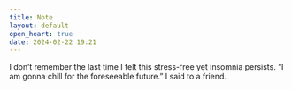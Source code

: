 ```yaml
---
title: Note
layout: default
open_heart: true
date: 2024-02-22 19:21
---
```


I don’t remember the last time I felt this stress-free yet insomnia persists. “I am gonna chill for the foreseeable future.” I said to a friend.
